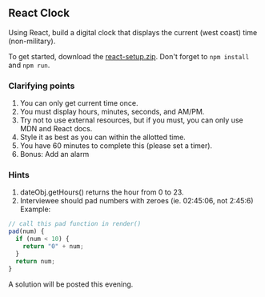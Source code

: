 ## React Clock

Using React, build a digital clock that displays the current (west coast) time (non-military).

To get started, download the [react-setup.zip](./react-setup.zip?raw=true). Don't forget to ```npm install``` and ```npm run```.

### Clarifying points

1. You can only get current time once.
2. You must display hours, minutes, seconds, and AM/PM.
3. Try not to use external resources, but if you must, you can only use MDN and React docs.
4. Style it as best as you can within the allotted time.
5. You have 60 minutes to complete this (please set a timer).
6. Bonus: Add an alarm

### Hints

1. dateObj.getHours() returns the hour from 0 to 23.
2. Interviewee should pad numbers with zeroes (ie. 02:45:06, not 2:45:6)
Example:
```javascript
// call this pad function in render()
pad(num) {
  if (num < 10) {
    return "0" + num;
  }
  return num;
}
```

A solution will be posted this evening.
